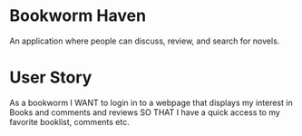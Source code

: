 # Bookworm Haven
An application where people can discuss, review, and search for novels.

# User Story
As a bookworm
I WANT to login in to a webpage that displays my interest in Books and comments and reviews
SO THAT I have a quick access to my favorite booklist, comments etc.
